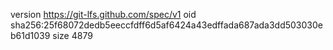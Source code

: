version https://git-lfs.github.com/spec/v1
oid sha256:25f68072dedb5eeccfdff6d5af6424a43edffada687ada3dd503030eb61d1039
size 4879
